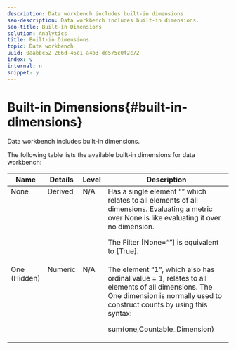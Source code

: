 ```yaml
---
description: Data workbench includes built-in dimensions.
seo-description: Data workbench includes built-in dimensions.
seo-title: Built-in Dimensions
solution: Analytics
title: Built-in Dimensions
topic: Data workbench
uuid: 0aabbc52-266d-46c1-a4b3-dd575c0f2c72
index: y
internal: n
snippet: y
---
```


# Built-in Dimensions{#built-in-dimensions}

Data workbench includes built-in dimensions.

The following table lists the available built-in dimensions for data workbench: 

<table id="table_40796088B3484F98889859C59D525AD7"> 
 <thead> 
  <tr> 
   <th colname="col1" class="entry"> Name </th> 
   <th colname="col2" class="entry"> Details </th> 
   <th colname="col3" class="entry"> Level </th> 
   <th colname="col4" class="entry"> Description </th> 
  </tr> 
 </thead>
 <tbody> 
  <tr valign="top"> 
   <td colname="col1"> None </td> 
   <td colname="col2"> Derived </td> 
   <td colname="col3"> N/A </td> 
   <td colname="col4">Has a single element “” which relates to all elements of all dimensions. Evaluating a metric over None is like evaluating it over no dimension. <p>The <span class="filepath"> Filter [None=“”]</span> is equivalent to <span class="filepath"> [True]</span>. </p></td> 
  </tr> 
  <tr valign="top"> 
   <td colname="col1"> One (Hidden) </td> 
   <td colname="col2"> Numeric </td> 
   <td colname="col3"> N/A </td> 
   <td colname="col4">The element “1”, which also has ordinal value <span class="filepath"> = 1</span>, relates to all elements of all dimensions. The One dimension is normally used to construct counts by using this syntax: <p><span class="filepath"> sum(one,Countable_Dimension)</span></p></td> 
  </tr> 
 </tbody> 
</table>

